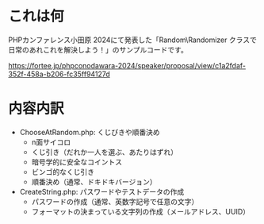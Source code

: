 # これは何
PHPカンファレンス小田原 2024にて発表した「Random\Randomizer クラスで日常のあれこれを解決しよう！」のサンプルコードです。

https://fortee.jp/phpconodawara-2024/speaker/proposal/view/c1a2fdaf-352f-458a-b206-fc35ff94127d

# 内容内訳
- ChooseAtRandom.php: くじびきや順番決め
    - n面サイコロ
    - くじ引き（だれか一人を選ぶ、あたりはずれ）
    - 暗号学的に安全なコイントス
    - ビンゴ的なくじ引き
    - 順番決め（通常、ドキドキバージョン）
- CreateString.php: パスワードやテストデータの作成
    - パスワードの作成（通常、英数字記号で任意の文字） 
    - フォーマットの決まっている文字列の作成（メールアドレス、UUID）